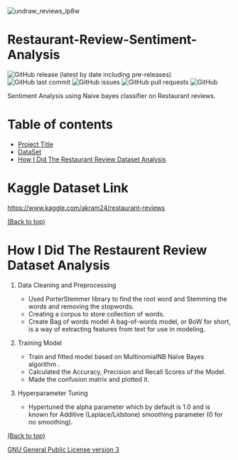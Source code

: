 <!-- Add banner here -->
![undraw_reviews_lp8w](https://user-images.githubusercontent.com/83410546/144433693-e09de101-cb1a-480c-91a1-fa386b2596d5.png)

# Restaurant-Review-Sentiment-Analysis

<!-- Add buttons here -->
![GitHub release (latest by date including pre-releases)](https://img.shields.io/github/v/release/ridhed/Weather-Dataset-Analysis?include_prereleases)
![GitHub last commit](https://img.shields.io/github/last-commit/ridhed/Weather-Dataset-Analysis)
![GitHub issues](https://img.shields.io/github/issues-raw/ridhed/Weather-Dataset-Analysis)
![GitHub pull requests](https://img.shields.io/github/issues-pr/ridhed/Weather-Dataset-Analysis)
![GitHub](https://img.shields.io/github/license/ridhed/Weather-Dataset-Analysis)

<!-- Described the project in brief -->
Sentiment Analysis using Naive bayes  classifier on Restaurant reviews.


# Table of contents

- [Project Title](#project-title)
- [DataSet](#kaggle-dataset-link)
- [How I Did The Restaurant Review Dataset Analysis](#how-i-did-the-restaurent-review-dataset-analysis)

# Kaggle Dataset Link
https://www.kaggle.com/akram24/restaurant-reviews

[(Back to top)](#table-of-contents)

# How I Did The Restaurent Review Dataset Analysis
1. Data Cleaning and Preprocessing
   * Used PorterStemmer library to find the root word and Stemming the words and removing the stopwords.
   * Creating a corpus to store collection of words.
   * Create Bag of words model A bag-of-words model, or BoW for short, is a way of extracting features from text for use in modeling.

3. Training Model
   * Train and fitted model based on MultinomialNB Naïve Bayes algorithm .
   * Calculated the Accuracy, Precision and Recall Scores of the Model.
   * Made the confusion matrix and plotted it.

5. Hyperparameter Tuning 
   * Hypertuned the alpha parameter which by default is 1.0 and is known for Additive (Laplace/Lidstone) smoothing parameter (0 for no smoothing).
       
[(Back to top)](#table-of-contents)

[GNU General Public License version 3](https://opensource.org/licenses/GPL-3.0)

